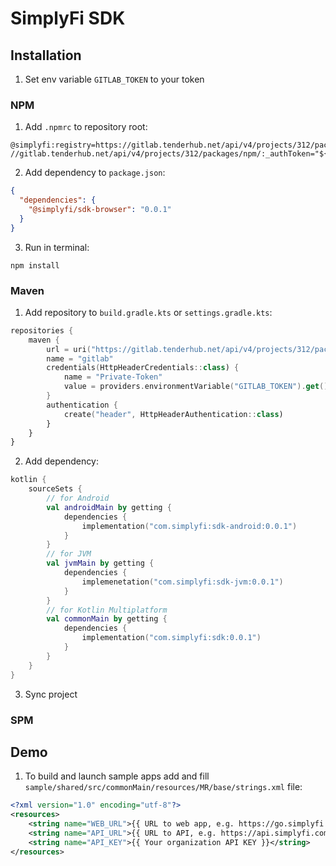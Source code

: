 # SimplyFi SDK

## Installation

1. Set env variable `GITLAB_TOKEN` to your token

### NPM

1. Add `.npmrc` to repository root:

```text
@simplyfi:registry=https://gitlab.tenderhub.net/api/v4/projects/312/packages/npm/
//gitlab.tenderhub.net/api/v4/projects/312/packages/npm/:_authToken="${GITLAB_TOKEN}"
```

2. Add dependency to `package.json`:

```json
{
  "dependencies": {
    "@simplyfi/sdk-browser": "0.0.1"
  }
}
```

3. Run in terminal:

```shell
npm install
```

### Maven

1. Add repository to `build.gradle.kts` or `settings.gradle.kts`:

```kotlin
repositories {
    maven {
        url = uri("https://gitlab.tenderhub.net/api/v4/projects/312/packages/maven")
        name = "gitlab"
        credentials(HttpHeaderCredentials::class) {
            name = "Private-Token"
            value = providers.environmentVariable("GITLAB_TOKEN").get()
        }
        authentication {
            create("header", HttpHeaderAuthentication::class)
        }
    }
}
```

2. Add dependency:

```kotlin
kotlin {
    sourceSets {
        // for Android
        val androidMain by getting {
            dependencies {
                implementation("com.simplyfi:sdk-android:0.0.1")
            }
        }
        // for JVM
        val jvmMain by getting {
            dependencies {
                implemenetation("com.simplyfi:sdk-jvm:0.0.1")
            }
        }
        // for Kotlin Multiplatform
        val commonMain by getting {
            dependencies {
                implementation("com.simplyfi:sdk:0.0.1")
            }
        }
    }
}
```

3. Sync project

### SPM

## Demo

1. To build and launch sample apps add and fill `sample/shared/src/commonMain/resources/MR/base/strings.xml` file:
```xml
<?xml version="1.0" encoding="utf-8"?>
<resources>
    <string name="WEB_URL">{{ URL to web app, e.g. https://go.simplyfi.com }}</string>
    <string name="API_URL">{{ URL to API, e.g. https://api.simplyfi.com }}</string>
    <string name="API_KEY">{{ Your organization API KEY }}</string>
</resources>
```